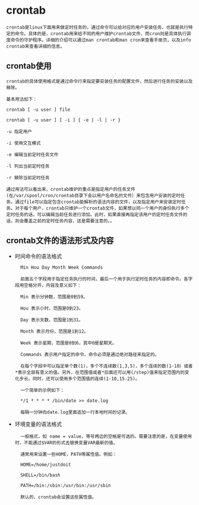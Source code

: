 
crontab
=======

	crontab是linux下面用来做定时任务的，通过命令可以给对应的用户安装任务，也就是执行特定的命令。具体的是，crontab用来给不同的用户维护crontab文件，而cron则是具体执行调度命令的守护程序。详细的介绍可以通过man crontab和man cron来查看手册页，以及info crontab来查看详细的信息。


crontab使用
-----------

	crontab的具体使用格式是通过命令行来指定要安装任务的配置文件，然后进行任务的安装以及移除。

	基本用法如下：

	crontab [ -u user ] file

	crontab [ -u user ] [ -i ] { -e | -l | -r }

	-u 指定用户

	-i 使用交互模式

	-e 编辑当前定时任务文件

	-l 列出当前定时任务

	-r 移除当前定时任务

	通过用法可以看出来，crontab维护的重点是指定用户的任务文件(在/var/spool/cron/crontab目录下会以用户名命名的文件）来包含用户安装的定时任务。通过file可以指定包含crontab能解析的语法内容的文件，以及指定用户来安装定时任务。对于每个用户，crontab只维护一个crontab文件，如果想以同一个用户的身份执行多个定时任务的话，可以编辑当前任务进行添加。此时，如果直接再指定该用户的定时任务文件的话，则会覆盖之前的定时任务内容，这是需要注意的。。


crontab文件的语法形式及内容
---------------------------


* 时间命令的语法格式

		Min Hou Day Month Week Commands

		前面五个字段用于指定任务执行的时间，最后一个用于执行定时任务的内容即命令。各字段用空格分开，内容及意义如下：

		Min 表示分钟数，范围是0到59。

		Hou 表示小时，范围是0到23。

		Day 表示天数，范围是1到31。

		Month 表示月份，范围是1到12。

		Week 表示星期，范围是0到6，其中0是星期天。

		Commands 表示用户指定的命令，命令必须是通过绝对路径来指定的。

		在每个字段中可以指定单个数(1)，多个不连续数(1,3,5)，多个连续的数(1-10）或者*表示全部有意义的值。另外，在范围值或者*后面还可以用(/step)值来指定范围内的变化步长。同时，还可以使用多个范围值的连续(1-10,15-25)。

		一个简单的示例如下：

		*/1 * * * * /bin/date >> date.log

		每隔一分钟向date.log里面追加一行本地时间的记录。


* 环境变量的语法格式

	    一般格式，如 name = value，等号两边的空格是可选的。需要注意的是，在变量使用时，不能通过$VAR的形式去替换变量VAR最新的值。

	    通常用来设置一些HOME，PATH等属性值。例如：

	    HOME=/home/justdoit

	    SHELL=/bin/bash

	    PATH=/bin:/sbin:/usr/bin:/usr/sbin

	    默认的，crontab会设置这些属性值。
